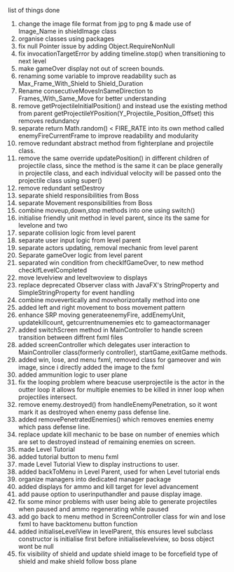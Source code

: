 list of things done
1. change the image file format from jpg to png & made use of Image_Name in shieldImage class
2. organise classes using packages
3. fix null Pointer issue by adding Object.RequireNonNull
4. fix invocationTargetError by adding timeline.stop() when transitioning to next level
5. make gameOver display not out of screen bounds.
6. renaming some variable to improve readability such as Max_Frame_With_Shield to Shield_Duration
7. Rename consecutiveMovesInSameDirection to Frames_With_Same_Move for better understanding
8. remove getProjectileInitialPosition() and instead use the existing method from parent getProjectileYPosition(Y_Projectile_Position_Offset) this removes redundancy
9. separate return Math.random() < FIRE_RATE into its own method called enemyFireCurrentFrame to improve readability and modularity 
10. remove redundant abstract method from fighterplane and projectile class. 
11. remove the same override updatePosition() in different children of projectile class, since the method is the same it can be place generally in projectile class, and each individual velocity will be passed onto the projectile class using super()
12. remove redundant setDestroy 
13. separate shield responsibilities from Boss 
14. separate Movement responsibilities from Boss 
15. combine moveup,down,stop methods into one using switch() 
16. initialise friendly unit method in level parent, since its the same for levelone and two 
17. separate collision logic from level parent 
18. separate user input logic from level parent
19. separate actors updating, removal mechanic from level parent 
20. Separate gameOver logic from level parent
21. separated win condition from checkIfGameOver, to new method checkIfLevelCompleted
22. move levelview and leveltwoview to displays
23. replace deprecated Observer class with JavaFX's StringProperty and SimpleStringProperty for event handling
24. combine movevertically and movehorizontally method into one
25. added left and right movement to boss movement pattern
26. enhance SRP moving generateenemyFire, addEnemyUnit, updatekillcount, getcurrentnumenemies etc to gameactormanager 
27. added switchScreen method in MainController to handle screen transition between diffrent fxml files
28. added screenController which delegates user interaction to MainController class(formerly controller), startGame,exitGame methods. 
29. added win, lose, and menu fxml, removed class for gameover and win image, since i directly added the image to the fxml
30. added ammunition logic to user plane
31. fix the looping problem where beacuse userprojectile is the actor in the outter loop it allows for multiple enemies to be killed in inner loop when projectiles intersect.
32. remove enemy.destroyed() from handleEnemyPenetration, so it wont mark it as destroyed when enemy pass defense line. 
33. added removePenetratedEnemies() which removes enemies enemy which pass defense line.
34. replace update kill mechanic to be base on number of enemies which are set to destroyed instead of remaining enemies on screen.
35. made Level Tutorial
36. added tutorial button to menu fxml
37. made Level Tutorial View to display instructions to user.
38. added backToMenu in Level Parent, used for when Level tutorial ends
39. organize managers into dedicated manager package
40. added displays for ammo and kill target for level advancement
41. add pause option to userinputhandler and pause display image.
42. fix some minor problems with user being able to generate projectiles when paused and ammo regenerating while paused
43. add go back to menu method in ScreenController class for win and lose fxml to have backtomenu button function
43. added initialiseLevelView in levelParent, this ensures level subclass constructor is initialise first before initialiselevelview, so boss object wont be null
44. fix visibility of shield and update shield image to be forcefield type of shield and make shield follow boss plane